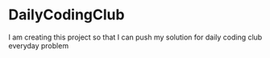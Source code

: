 # DailyCodingClub
I am creating this project so that I can push my solution for daily coding club everyday problem 
